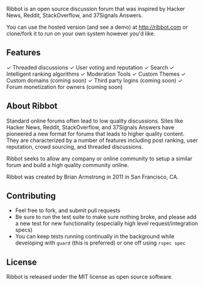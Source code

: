 Ribbot is an open source discussion forum that was inspired by Hacker News, Reddit, StackOverflow, and 37Signals Answers.

You can use the hosted version (and see a demo) at http://ribbot.com or clone/fork it to run on your own system however you'd like.

## Features

&#x2713; Threaded discussions
&#x2713; User voting and reputation
&#x2713; Search
&#x2713; Intelligent ranking algorithms
&#x2713; Moderation Tools
&#x2713; Custom Themes
&#x2713; Custom domains (coming soon)
&#x2713; Third party logins (coming soon)
&#x2713; Forum monetization for owners (coming soon)

## About Ribbot

Standard online forums often lead to low quality discussions. Sites like Hacker News, Reddit, StackOverflow, and 37Signals Answers have pioneered a new format for forums that leads to higher quality content. They are characterized by a number of features including post ranking, user reputation, crowd sourcing, and threaded discussions.

Ribbot seeks to allow any company or online community to setup a similar forum and build a high quality community online.

Ribbot was created by Brian Armstrong in 2011 in San Francisco, CA.

## Contributing

* Feel free to fork, and submit pull requests
* Be sure to run the test suite to make sure nothing broke, and please add a new test for new functionality (especially high level request/integration specs)
* You can keep tests running continually in the background while developing with `guard` (this is preferred) or one off using `rspec spec`

## License

Ribbot is released under the MIT license as open source software.